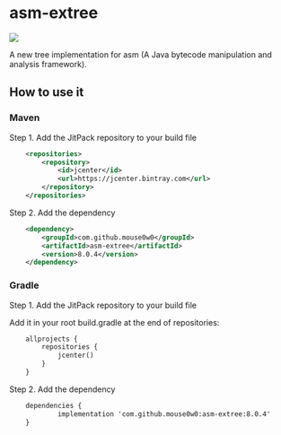 # asm-extree
[![](https://jitpack.io/v/Mouse0w0/asm-extree.svg)](https://jitpack.io/#Mouse0w0/asm-extree)

A new tree implementation for asm (A Java bytecode manipulation and analysis framework).

## How to use it
### Maven
Step 1. Add the JitPack repository to your build file
```xml
	<repositories>
		<repository>
		    <id>jcenter</id>
		    <url>https://jcenter.bintray.com</url>
		</repository>
	</repositories>
```
Step 2. Add the dependency
```xml
	<dependency>
	    <groupId>com.github.mouse0w0</groupId>
	    <artifactId>asm-extree</artifactId>
	    <version>8.0.4</version>
	</dependency>
```
### Gradle
Step 1. Add the JitPack repository to your build file

Add it in your root build.gradle at the end of repositories:
```xml
	allprojects {
		repositories {
			jcenter()
		}
	}
```
Step 2. Add the dependency
```xml
	dependencies {
	        implementation 'com.github.mouse0w0:asm-extree:8.0.4'
	}
```
